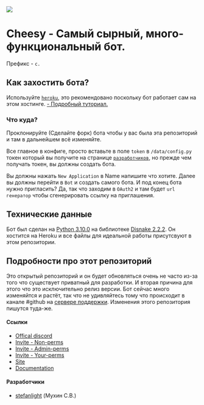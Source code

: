 <img src='https://media.discordapp.net/attachments/908112126667816990/918771410560778270/1.png?width=1229&height=410'>

# Cheesy - Самый сырный, много-функциональный бот.
Префикс - `c.`


## Как захостить бота?
Используйте [`heroku`](https://heroku.com/), это рекомендовано поскольку бот работает сам на этом хостинге.
[- Подробный туториал.](https://www.youtube.com/watch?v=9bJgcikmfHI)

### Что куда?
Проклонируйте (Сделайте форк) бота чтобы у вас была эта репозиторий и там в дальнейшем всё изменяйте.

Все главное в конфиге, просто вставьте в поле `token` в `/data/config.py` токен который вы получите на странице [`разработчиков`](https://discord.com/developers), но прежде чем получать токен, вы должны создать бота. 

Вы должны нажать `New Application` в Name напишите что хотите.
Далее вы должны перейти в `Bot` и создать самого бота.
И под конец бота нужно пригласить? Да, так что заходим в `OAuth2` и там будет `url генератор` чтобы сгенерировать ссылку на приглашения.


## Технические данные
Бот был сделан на [Python 3.10.0](https://www.python.org/downloads/release/python-3100/) на библиотеке [Disnake 2.2.2](https://pypi.org/project/disnake). 
Он хостится на Heroku и все файлы для идеальной работы присутсвуют в этом репозитории.


## Подробности про этот репозиторий
Это открытый репозиторий и он будет обновляться очень не часто из-за того что существует приватный для разработки.
И вторая причина для этого что это исключительно релиз версии. Бот сейчас много изменяйтся и растёт, так что не удивляйтесь тому что происходит в канале #github на [сервере поддержки](https://discord.gg/VzqPk4SZCn). 
Изменения этого репозитория пишутся туда-же.



#### Ссылки
- [Offical discord](https://discord.gg/VzqPk4SZCn)
- [Invite - Non-perms](https://discord.com/oauth2/authorize?client_id=907807942252851251&scope=bot+application.commands&permissions=0)
- [Invite - Admin-perms](https://discord.com/oauth2/authorize?client_id=907807942252851251&scope=bot+application.commands&permissions=8)
- [Invite - Your-perms](https://discord.com/oauth2/authorize?client_id=907807942252851251&scope=bot+application.commands&permissions=-1)
- [Site](https://stefanlight.xyz/cheesy)
- [Documentation](https://www.youtube.com/watch?v=dQw4w9WgXcQ)


#### Разработчики
- [stefanlight](https://stefanlight.xyz/) (Мухин С.В.)

